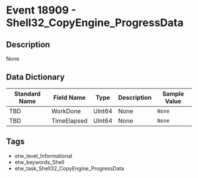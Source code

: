 # Event 18909 - Shell32_CopyEngine_ProgressData

## Description
None

## Data Dictionary
|Standard Name|Field Name|Type|Description|Sample Value|
|---|---|---|---|---|
|TBD|WorkDone|UInt64|None|`None`|
|TBD|TimeElapsed|UInt64|None|`None`|

## Tags
* etw_level_Informational
* etw_keywords_Shell
* etw_task_Shell32_CopyEngine_ProgressData